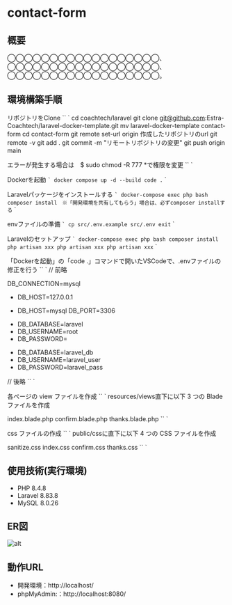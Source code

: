# contact-form

## 概要
◯◯◯◯◯◯◯◯◯◯◯◯◯◯◯◯◯◯、◯◯◯◯◯◯◯◯◯◯◯◯◯◯◯◯◯◯、◯◯◯◯◯◯◯◯◯◯◯◯◯◯◯◯◯◯。

## 環境構築手順

リポジトリをClone
`` `
cd coachtech/laravel
git clone git@github.com:Estra-Coachtech/laravel-docker-template.git
mv laravel-docker-template contact-form
cd contact-form
git remote set-url origin 作成したリポジトリのurl
git remote -v
git add .
git commit -m "リモートリポジトリの変更"
git push origin main

エラーが発生する場合は　$ sudo chmod -R 777 *で権限を変更
`` `

Dockerを起動
`` `
docker compose up -d --build
code .
`` `

Laravelパッケージをインストールする
`` `
docker-compose exec php bash
composer install　※「開発環境を共有してもらう」場合は、必ずcomposer installする
`` `

envファイルの準備
`` `
cp src/.env.example src/.env
exit
`` `

Laravelのセットアップ
`` `
docker-compose exec php bash
composer install
php artisan xxx
php artisan xxx
php artisan xxx
`` `

「Dockerを起動」の「code .」コマンドで開いたVSCodeで、.envファイルの修正を行う
`` `
// 前略

DB_CONNECTION=mysql
- DB_HOST=127.0.0.1
+ DB_HOST=mysql
DB_PORT=3306
- DB_DATABASE=laravel
- DB_USERNAME=root
- DB_PASSWORD=
+ DB_DATABASE=laravel_db
+ DB_USERNAME=laravel_user
+ DB_PASSWORD=laravel_pass

// 後略
`` `


各ページの view ファイルを作成
`` `
resources/views直下に以下 3 つの Blade ファイルを作成

index.blade.php
confirm.blade.php
thanks.blade.php
`` `

css ファイルの作成
`` `
public/cssに直下に以下 4 つの CSS ファイルを作成

sanitize.css
index.css
confirm.css
thanks.css
`` `

## 使用技術(実行環境)
- PHP 8.4.8 
- Laravel 8.83.8
- MySQL 8.0.26

## ER図
![alt](erd.png)

## 動作URL
- 開発環境：http://localhost/
- phpMyAdmin:：http://localhost:8080/